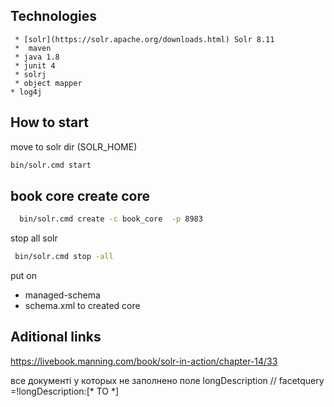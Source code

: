 ## 

## Technologies 
     * [solr](https://solr.apache.org/downloads.html) Solr 8.11
     *  maven 
     * java 1.8
     * junit 4 
     * solrj
     * object mapper 
    * log4j


## How to start 
move to solr dir (SOLR_HOME)

```bash
bin/solr.cmd start
```

## book core create core 
```bash
  bin/solr.cmd create -c book_core  -p 8983

```

stop all solr 
```bash
 bin/solr.cmd stop -all 
```

put on
  * managed-schema 
  * schema.xml
to created core

## Aditional links 
https://livebook.manning.com/book/solr-in-action/chapter-14/33


все документі у которых не заполнено поле longDescription
// facetquery =!longDescription:[* TO *]